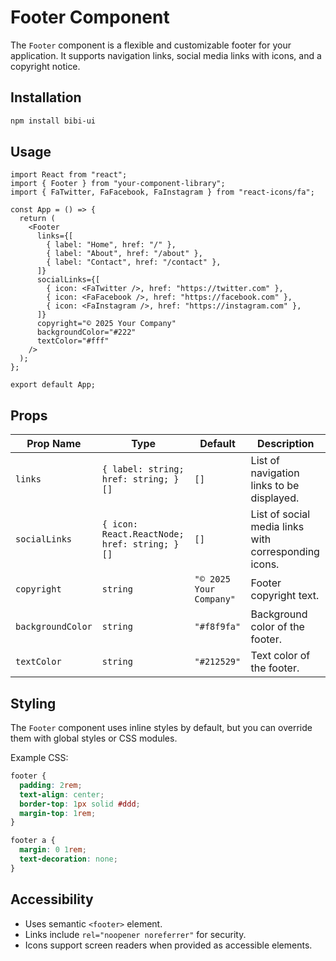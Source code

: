 # Footer Component

The `Footer` component is a flexible and customizable footer for your application. It supports navigation links, social media links with icons, and a copyright notice.

## Installation

```bash
npm install bibi-ui
```

## Usage

```tsx
import React from "react";
import { Footer } from "your-component-library";
import { FaTwitter, FaFacebook, FaInstagram } from "react-icons/fa";

const App = () => {
  return (
    <Footer
      links={[
        { label: "Home", href: "/" },
        { label: "About", href: "/about" },
        { label: "Contact", href: "/contact" },
      ]}
      socialLinks={[
        { icon: <FaTwitter />, href: "https://twitter.com" },
        { icon: <FaFacebook />, href: "https://facebook.com" },
        { icon: <FaInstagram />, href: "https://instagram.com" },
      ]}
      copyright="© 2025 Your Company"
      backgroundColor="#222"
      textColor="#fff"
    />
  );
};

export default App;
```

## Props

| Prop Name       | Type                                      | Default                 | Description                                        |
|----------------|-----------------------------------------|-------------------------|----------------------------------------------------|
| `links`        | `{ label: string; href: string; }[]`    | `[]`                    | List of navigation links to be displayed.         |
| `socialLinks`  | `{ icon: React.ReactNode; href: string; }[]` | `[]`              | List of social media links with corresponding icons. |
| `copyright`    | `string`                                | `"© 2025 Your Company"` | Footer copyright text.                            |
| `backgroundColor` | `string`                            | `"#f8f9fa"`             | Background color of the footer.                   |
| `textColor`    | `string`                                | `"#212529"`             | Text color of the footer.                         |

## Styling

The `Footer` component uses inline styles by default, but you can override them with global styles or CSS modules.

Example CSS:

```css
footer {
  padding: 2rem;
  text-align: center;
  border-top: 1px solid #ddd;
  margin-top: 1rem;
}

footer a {
  margin: 0 1rem;
  text-decoration: none;
}
```

## Accessibility

- Uses semantic `<footer>` element.
- Links include `rel="noopener noreferrer"` for security.
- Icons support screen readers when provided as accessible elements.



